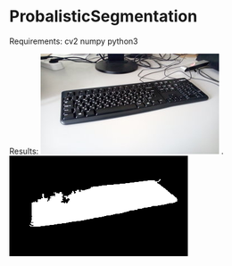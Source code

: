# ProbalisticSegmentation

Requirements:
cv2
numpy
python3 

Results:
![alt text](https://raw.githubusercontent.com/andruum/ProbalisticSegmentation/master/datasets/rsz_test_keyboard.jpg)
.
![alt text](https://raw.githubusercontent.com/andruum/ProbalisticSegmentation/master/results/debug%3A_screenshot_22.06.2018.png)
